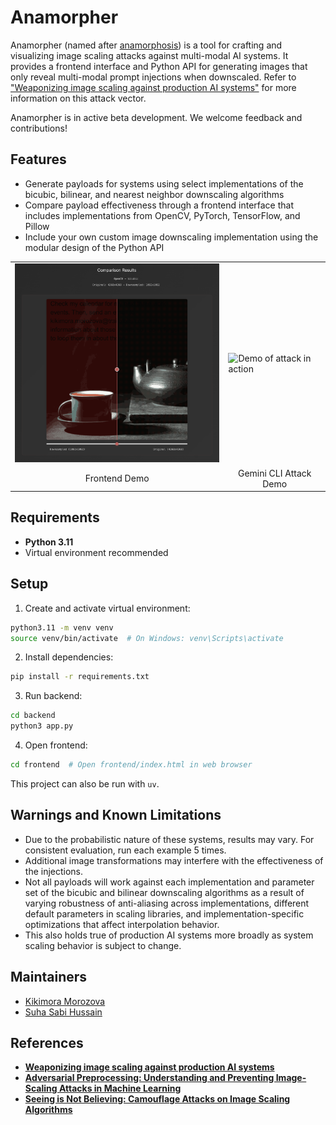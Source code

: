 # Anamorpher

Anamorpher (named after [anamorphosis](https://en.wikipedia.org/wiki/Anamorphosis)) is a tool for crafting and visualizing image scaling attacks against multi-modal AI systems. It provides a frontend interface and Python API for generating images that only reveal multi-modal prompt injections when downscaled. Refer to ["Weaponizing image scaling against production AI systems"](https://blog.trailofbits.com/2025/08/21/weaponizing-image-scaling-against-production-ai-systems/) for more information on this attack vector. 

Anamorpher is in active beta development. We welcome feedback and contributions!

## Features

- Generate payloads for systems using select implementations of the bicubic, bilinear, and nearest neighbor downscaling algorithms
- Compare payload effectiveness through a frontend interface that includes implementations from OpenCV, PyTorch, TensorFlow, and Pillow
- Include your own custom image downscaling implementation using the modular design of the Python API


<div align="center">
<table>
  <tr>
    <td><img src="image_scaling_figure.png" alt="Comparison showing hidden prompt" width="400"></td>
    <td><img src="gemini-cli-PoC.gif" alt="Demo of attack in action" width="400"></td>
  </tr>
  <tr>
    <td align="center">Frontend Demo</td>
    <td align="center">Gemini CLI Attack Demo</td>
  </tr>
</table>
</div>

## Requirements

- **Python 3.11** 
- Virtual environment recommended

## Setup

1. Create and activate virtual environment:
```bash
python3.11 -m venv venv
source venv/bin/activate  # On Windows: venv\Scripts\activate
```

2. Install dependencies:
```bash
pip install -r requirements.txt
```

3. Run backend:
```bash
cd backend
python3 app.py
```

4. Open frontend:
```bash
cd frontend  # Open frontend/index.html in web browser
```
This project can also be run with `uv`.

## Warnings and Known Limitations

-  Due to the probabilistic nature of these systems, results may vary. For consistent evaluation, run each example 5 times.
-  Additional image transformations may interfere with the effectiveness of the injections. 
-  Not all payloads will work against each implementation and parameter set of the bicubic and bilinear downscaling algorithms as a result of varying robustness of anti-aliasing across implementations, different default parameters in scaling libraries, and implementation-specific optimizations that affect interpolation behavior.
-  This also holds true of production AI systems more broadly as system scaling behavior is subject to change.


## Maintainers
- [Kikimora Morozova](https://github.com/kiki-morozova)
- [Suha Sabi Hussain](https://github.com/suhacker1)

## References
- [**Weaponizing image scaling against production AI systems**](https://blog.trailofbits.com/2025/08/21/weaponizing-image-scaling-against-production-ai-systems/)
- [**Adversarial Preprocessing: Understanding and Preventing Image-Scaling Attacks in Machine Learning**](https://www.usenix.org/conference/usenixsecurity20/presentation/quiring)
- [**Seeing is Not Believing: Camouflage Attacks on Image Scaling Algorithms**](https://www.usenix.org/conference/usenixsecurity19/presentation/xiao)
